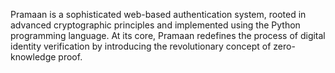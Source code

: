 Pramaan is a sophisticated web-based authentication system, rooted in advanced cryptographic principles and implemented using the Python programming language. At its core, Pramaan redefines the process of digital identity verification by introducing the revolutionary concept of zero-knowledge proof.
